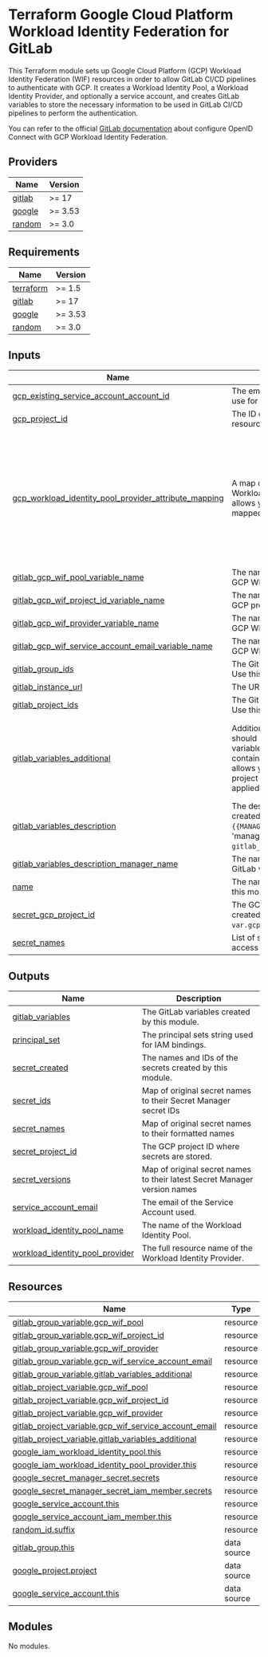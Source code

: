 # Terraform Google Cloud Platform Workload Identity Federation for GitLab

This Terraform module sets up Google Cloud Platform (GCP) Workload Identity Federation (WIF) resources in order to allow GitLab CI/CD pipelines to authenticate with GCP. It creates a Workload Identity Pool, a Workload Identity Provider, and optionally a service account, and creates GitLab variables to store the necessary information to be used in GitLab CI/CD pipelines to perform the authentication.

You can refer to the official [GitLab documentation](https://docs.gitlab.com/ci/cloud_services/google_cloud/) about configure OpenID Connect with GCP Workload Identity Federation.

<!-- BEGIN_TF_DOCS -->
## Providers

| Name | Version |
|------|---------|
| <a name="provider_gitlab"></a> [gitlab](#provider\_gitlab) | >= 17 |
| <a name="provider_google"></a> [google](#provider\_google) | >= 3.53 |
| <a name="provider_random"></a> [random](#provider\_random) | >= 3.0 |

## Requirements

| Name | Version |
|------|---------|
| <a name="requirement_terraform"></a> [terraform](#requirement\_terraform) | >= 1.5 |
| <a name="requirement_gitlab"></a> [gitlab](#requirement\_gitlab) | >= 17 |
| <a name="requirement_google"></a> [google](#requirement\_google) | >= 3.53 |
| <a name="requirement_random"></a> [random](#requirement\_random) | >= 3.0 |

## Inputs

| Name | Description | Type | Default | Required |
|------|-------------|------|---------|:--------:|
| <a name="input_gcp_existing_service_account_account_id"></a> [gcp\_existing\_service\_account\_account\_id](#input\_gcp\_existing\_service\_account\_account\_id) | The email of an existing service account to use for GitLab WIF. | `string` | `null` | no |
| <a name="input_gcp_project_id"></a> [gcp\_project\_id](#input\_gcp\_project\_id) | The ID of the project in which to provision resources. | `string` | n/a | yes |
| <a name="input_gcp_workload_identity_pool_provider_attribute_mapping"></a> [gcp\_workload\_identity\_pool\_provider\_attribute\_mapping](#input\_gcp\_workload\_identity\_pool\_provider\_attribute\_mapping) | A map of attribute mappings for the GCP Workload Identity Federation provider. This allows you to customize how attributes are mapped from GitLab to GCP. | `map(string)` | <pre>{<br/>  "attribute.aud": "assertion.aud",<br/>  "attribute.custom_assertion_sub": "assertion.sub",<br/>  "attribute.namespace_id": "assertion.namespace_id",<br/>  "attribute.project_id": "assertion.project_id",<br/>  "attribute.ref": "assertion.ref",<br/>  "attribute.ref_type": "assertion.ref_type",<br/>  "attribute.user_email": "assertion.user_email",<br/>  "google.subject": "assertion.user_email+\"::\"+assertion.project_id+\"::\"+assertion.job_id"<br/>}</pre> | no |
| <a name="input_gitlab_gcp_wif_pool_variable_name"></a> [gitlab\_gcp\_wif\_pool\_variable\_name](#input\_gitlab\_gcp\_wif\_pool\_variable\_name) | The name of the GitLab variable to store the GCP WIF pool name. | `string` | `"GCP_WIF_POOL"` | no |
| <a name="input_gitlab_gcp_wif_project_id_variable_name"></a> [gitlab\_gcp\_wif\_project\_id\_variable\_name](#input\_gitlab\_gcp\_wif\_project\_id\_variable\_name) | The name of the GitLab variable to store the GCP project ID for WIF. | `string` | `"GCP_WIF_PROJECT_ID"` | no |
| <a name="input_gitlab_gcp_wif_provider_variable_name"></a> [gitlab\_gcp\_wif\_provider\_variable\_name](#input\_gitlab\_gcp\_wif\_provider\_variable\_name) | The name of the GitLab variable to store the GCP WIF provider name. | `string` | `"GCP_WIF_PROVIDER"` | no |
| <a name="input_gitlab_gcp_wif_service_account_email_variable_name"></a> [gitlab\_gcp\_wif\_service\_account\_email\_variable\_name](#input\_gitlab\_gcp\_wif\_service\_account\_email\_variable\_name) | The name of the GitLab variable to store the GCP WIF service account email. | `string` | `"GCP_WIF_SERVICE_ACCOUNT_EMAIL"` | no |
| <a name="input_gitlab_group_ids"></a> [gitlab\_group\_ids](#input\_gitlab\_group\_ids) | The GitLab group IDs to allow access from. Use this for group-level access. | `list(number)` | `[]` | no |
| <a name="input_gitlab_instance_url"></a> [gitlab\_instance\_url](#input\_gitlab\_instance\_url) | The URL of your GitLab instance. | `string` | `"https://gitlab.com"` | no |
| <a name="input_gitlab_project_ids"></a> [gitlab\_project\_ids](#input\_gitlab\_project\_ids) | The GitLab project IDs to allow access from. Use this for project-level access. | `list(number)` | `[]` | no |
| <a name="input_gitlab_variables_additional"></a> [gitlab\_variables\_additional](#input\_gitlab\_variables\_additional) | Additional GitLab variables to create. This should be a map where the key is the variable name and the value is an object containing the variable properties. This allows you to define custom variables for project or group where the module is applied. | <pre>map(object({<br/>    value       = string<br/>    protected   = optional(bool, false)<br/>    masked      = optional(bool, false)<br/>    description = optional(string, "Managed by {{MANAGER_NAME}}.")<br/>  }))</pre> | `{}` | no |
| <a name="input_gitlab_variables_description"></a> [gitlab\_variables\_description](#input\_gitlab\_variables\_description) | The description for the GitLab variables created by this module. You can use `{{MANAGER_NAME}}` to include the name of the 'manager' defined in `gitlab_variables_description_manager_name`. | `string` | `"Managed by {{MANAGER_NAME}}."` | no |
| <a name="input_gitlab_variables_description_manager_name"></a> [gitlab\_variables\_description\_manager\_name](#input\_gitlab\_variables\_description\_manager\_name) | The name of the manager to include in the GitLab variable description. | `string` | `"terraform-google-gcp-gitlab-wif module"` | no |
| <a name="input_name"></a> [name](#input\_name) | The name to use for all resources created by this module. | `string` | n/a | yes |
| <a name="input_secret_gcp_project_id"></a> [secret\_gcp\_project\_id](#input\_secret\_gcp\_project\_id) | The GCP project ID where secrets will be created. If not provided, defaults to `var.gcp_project_id`. | `string` | `null` | no |
| <a name="input_secret_names"></a> [secret\_names](#input\_secret\_names) | List of secret names to create and grant access to. | `list(string)` | `[]` | no |

## Outputs

| Name | Description |
|------|-------------|
| <a name="output_gitlab_variables"></a> [gitlab\_variables](#output\_gitlab\_variables) | The GitLab variables created by this module. |
| <a name="output_principal_set"></a> [principal\_set](#output\_principal\_set) | The principal sets string used for IAM bindings. |
| <a name="output_secret_created"></a> [secret\_created](#output\_secret\_created) | The names and IDs of the secrets created by this module. |
| <a name="output_secret_ids"></a> [secret\_ids](#output\_secret\_ids) | Map of original secret names to their Secret Manager secret IDs |
| <a name="output_secret_names"></a> [secret\_names](#output\_secret\_names) | Map of original secret names to their formatted names |
| <a name="output_secret_project_id"></a> [secret\_project\_id](#output\_secret\_project\_id) | The GCP project ID where secrets are stored. |
| <a name="output_secret_versions"></a> [secret\_versions](#output\_secret\_versions) | Map of original secret names to their latest Secret Manager version names |
| <a name="output_service_account_email"></a> [service\_account\_email](#output\_service\_account\_email) | The email of the Service Account used. |
| <a name="output_workload_identity_pool_name"></a> [workload\_identity\_pool\_name](#output\_workload\_identity\_pool\_name) | The name of the Workload Identity Pool. |
| <a name="output_workload_identity_pool_provider"></a> [workload\_identity\_pool\_provider](#output\_workload\_identity\_pool\_provider) | The full resource name of the Workload Identity Provider. |

## Resources

| Name | Type |
|------|------|
| [gitlab_group_variable.gcp_wif_pool](https://registry.terraform.io/providers/gitlabhq/gitlab/latest/docs/resources/group_variable) | resource |
| [gitlab_group_variable.gcp_wif_project_id](https://registry.terraform.io/providers/gitlabhq/gitlab/latest/docs/resources/group_variable) | resource |
| [gitlab_group_variable.gcp_wif_provider](https://registry.terraform.io/providers/gitlabhq/gitlab/latest/docs/resources/group_variable) | resource |
| [gitlab_group_variable.gcp_wif_service_account_email](https://registry.terraform.io/providers/gitlabhq/gitlab/latest/docs/resources/group_variable) | resource |
| [gitlab_group_variable.gitlab_variables_additional](https://registry.terraform.io/providers/gitlabhq/gitlab/latest/docs/resources/group_variable) | resource |
| [gitlab_project_variable.gcp_wif_pool](https://registry.terraform.io/providers/gitlabhq/gitlab/latest/docs/resources/project_variable) | resource |
| [gitlab_project_variable.gcp_wif_project_id](https://registry.terraform.io/providers/gitlabhq/gitlab/latest/docs/resources/project_variable) | resource |
| [gitlab_project_variable.gcp_wif_provider](https://registry.terraform.io/providers/gitlabhq/gitlab/latest/docs/resources/project_variable) | resource |
| [gitlab_project_variable.gcp_wif_service_account_email](https://registry.terraform.io/providers/gitlabhq/gitlab/latest/docs/resources/project_variable) | resource |
| [gitlab_project_variable.gitlab_variables_additional](https://registry.terraform.io/providers/gitlabhq/gitlab/latest/docs/resources/project_variable) | resource |
| [google_iam_workload_identity_pool.this](https://registry.terraform.io/providers/hashicorp/google/latest/docs/resources/iam_workload_identity_pool) | resource |
| [google_iam_workload_identity_pool_provider.this](https://registry.terraform.io/providers/hashicorp/google/latest/docs/resources/iam_workload_identity_pool_provider) | resource |
| [google_secret_manager_secret.secrets](https://registry.terraform.io/providers/hashicorp/google/latest/docs/resources/secret_manager_secret) | resource |
| [google_secret_manager_secret_iam_member.secrets](https://registry.terraform.io/providers/hashicorp/google/latest/docs/resources/secret_manager_secret_iam_member) | resource |
| [google_service_account.this](https://registry.terraform.io/providers/hashicorp/google/latest/docs/resources/service_account) | resource |
| [google_service_account_iam_member.this](https://registry.terraform.io/providers/hashicorp/google/latest/docs/resources/service_account_iam_member) | resource |
| [random_id.suffix](https://registry.terraform.io/providers/hashicorp/random/latest/docs/resources/id) | resource |
| [gitlab_group.this](https://registry.terraform.io/providers/gitlabhq/gitlab/latest/docs/data-sources/group) | data source |
| [google_project.project](https://registry.terraform.io/providers/hashicorp/google/latest/docs/data-sources/project) | data source |
| [google_service_account.this](https://registry.terraform.io/providers/hashicorp/google/latest/docs/data-sources/service_account) | data source |

## Modules

No modules.

<!-- END_TF_DOCS -->
